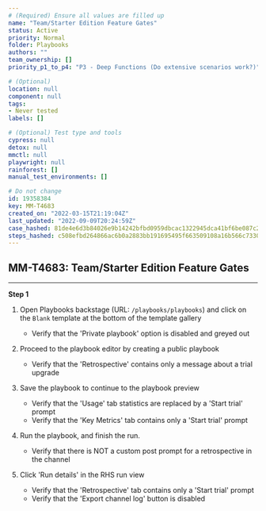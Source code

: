 ```yaml
---
# (Required) Ensure all values are filled up
name: "Team/Starter Edition Feature Gates"
status: Active
priority: Normal
folder: Playbooks
authors: ""
team_ownership: []
priority_p1_to_p4: "P3 - Deep Functions (Do extensive scenarios work?)"

# (Optional)
location: null
component: null
tags: 
- Never tested
labels: []

# (Optional) Test type and tools
cypress: null
detox: null
mmctl: null
playwright: null
rainforest: []
manual_test_environments: []

# Do not change
id: 19358384
key: MM-T4683
created_on: "2022-03-15T21:19:04Z"
last_updated: "2022-09-09T20:24:59Z"
case_hashed: 81de4e6d3b84026e9b14242bfbd0959dbcac1322945dca41bf6be087c2a3e1dcb1fb00899a032bbb22dfad1a7b50df9e
steps_hashed: c508efbd264866ac6b0a2883bb191695495f663509108a16b566c7330fc3d66afc718b8bd2fba7deafac10cd8d9896fe
---
```


<!-- (Auto-generated) Based on frontmatter's "key" and "name" -->

## MM-T4683: Team/Starter Edition Feature Gates

---

**Step 1**

1. Open Playbooks backstage (URL: `/playbooks/playbooks`) and click on the `Blank` template at the bottom of the template gallery

   - Verify that the 'Private playbook' option is disabled and greyed out

2. Proceed to the playbook editor by creating a public playbook

   - Verify that the 'Retrospective' contains only a message about a trial upgrade

3. Save the playbook to continue to the playbook preview

   - Verify that the 'Usage' tab statistics are replaced by a 'Start trial' prompt
   - Verify that the 'Key Metrics' tab contains only a 'Start trial' prompt

4. Run the playbook, and finish the run.

   - Verify that there is NOT a custom post prompt for a retrospective in the channel

5. Click 'Run details' in the RHS run view

   - Verify that the 'Retrospective' tab contains only a 'Start trial' prompt
   - Verify that the 'Export channel log' button is disabled
